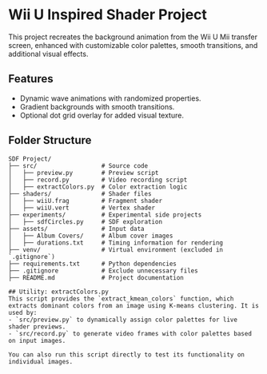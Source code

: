 # Wii U Inspired Shader Project

This project recreates the background animation from the Wii U Mii transfer screen, enhanced with customizable color palettes, smooth transitions, and additional visual effects.

## Features
- Dynamic wave animations with randomized properties.
- Gradient backgrounds with smooth transitions.
- Optional dot grid overlay for added visual texture.

## Folder Structure
```plaintext
SDF Project/
├── src/                  # Source code
│   ├── preview.py        # Preview script
│   ├── record.py         # Video recording script
│   ├── extractColors.py  # Color extraction logic
├── shaders/              # Shader files
│   ├── wiiU.frag         # Fragment shader
│   ├── wiiU.vert         # Vertex shader
├── experiments/          # Experimental side projects
│   ├── sdfCircles.py     # SDF exploration
├── assets/               # Input data
│   ├── Album Covers/     # Album cover images
│   ├── durations.txt     # Timing information for rendering
├── venv/                 # Virtual environment (excluded in `.gitignore`)
├── requirements.txt      # Python dependencies
├── .gitignore            # Exclude unnecessary files
├── README.md             # Project documentation

## Utility: extractColors.py
This script provides the `extract_kmean_colors` function, which extracts dominant colors from an image using K-means clustering. It is used by:
- `src/preview.py` to dynamically assign color palettes for live shader previews.
- `src/record.py` to generate video frames with color palettes based on input images.

You can also run this script directly to test its functionality on individual images.